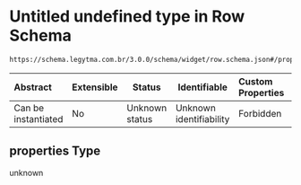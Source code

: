 # Untitled undefined type in Row Schema

```txt
https://schema.legytma.com.br/3.0.0/schema/widget/row.schema.json#/properties
```




| Abstract            | Extensible | Status         | Identifiable            | Custom Properties | Additional Properties | Access Restrictions | Defined In                                                                   |
| :------------------ | ---------- | -------------- | ----------------------- | :---------------- | --------------------- | ------------------- | ---------------------------------------------------------------------------- |
| Can be instantiated | No         | Unknown status | Unknown identifiability | Forbidden         | Allowed               | none                | [row.schema.json\*](../schema/widget/row.schema.json) |

## properties Type

unknown
